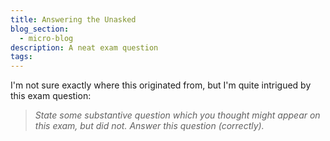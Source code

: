 ```yaml
---
title: Answering the Unasked
blog_section:
  - micro-blog
description: A neat exam question
tags: 
---
```


I'm not sure exactly where this originated from, but I'm quite intrigued by this exam question:

> _State some substantive question which you thought might appear on this exam, but did not. Answer this question (correctly)._
